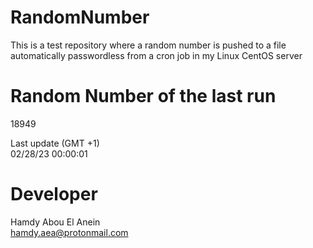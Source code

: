 # RandomNumber    
This is a test repository where a random number is pushed to a file automatically passwordless from a cron job in my Linux CentOS server    
# Random Number of the last run   
18949
      
Last update (GMT +1)    
02/28/23 00:00:01
# Developer    
Hamdy Abou El Anein   
hamdy.aea@protonmail.com
